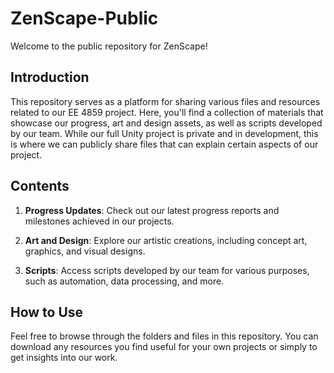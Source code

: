 # ZenScape-Public

Welcome to the public repository for ZenScape!

## Introduction

This repository serves as a platform for sharing various files and resources related to our EE 4859 project. Here, you'll find a collection of materials that showcase our progress, art and design assets, as well as scripts developed by our team. While our full Unity project is private and in development, this is where we can publicly share files that can explain certain aspects of our project.

## Contents

1. **Progress Updates**: Check out our latest progress reports and milestones achieved in our projects.

2. **Art and Design**: Explore our artistic creations, including concept art, graphics, and visual designs.

3. **Scripts**: Access scripts developed by our team for various purposes, such as automation, data processing, and more.

## How to Use

Feel free to browse through the folders and files in this repository. You can download any resources you find useful for your own projects or simply to get insights into our work.
